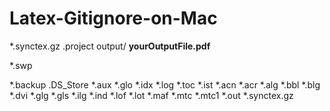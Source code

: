 # Latex-Gitignore-on-Mac
*.synctex.gz
.project
output/
**yourOutputFile.pdf**

*.swp

*.backup
.DS_Store
*.aux
*.glo
*.idx
*.log
*.toc
*.ist
*.acn
*.acr
*.alg
*.bbl
*.blg
*.dvi
*.glg
*.gls
*.ilg
*.ind
*.lof
*.lot
*.maf
*.mtc
*.mtc1
*.out
*.synctex.gz
